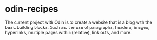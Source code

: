 # odin-recipes
The current project with Odin is to create a website that is a blog with the basic building blocks. Such as: the use of paragraphs, headers, images, hyperlinks, multiple pages within (relative), link outs, and more.
